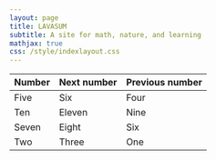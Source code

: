 ```yaml
---
layout: page
title: LAVASUM
subtitle: A site for math, nature, and learning
mathjax: true
css: /style/indexlayout.css
---
```



<div class="center-table" markdown>
  
| Number | Next number | Previous number |
| :------ |:--- | :--- |
| Five | Six | Four |
| Ten | Eleven | Nine |
| Seven | Eight | Six |
| Two | Three | One |
  
</div>
